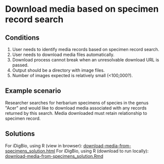 # Download media based on specimen record search

## Conditions

1. User needs to identify media records based on specimen record search.
1. User needs to download media files automatically.
1. Download process cannot break when an unresolvable download URL is passed.
1. Output should be a directory with image files.
1. Number of images expected is relatively small (<100,000?).

## Example scenario

Researcher searches for herbarium specimens of species in the genus "Acer" and would like to download media associated with any records returned by this search. Media downloaded must retain relationship to specimen record.

## Solutions

For iDigBio, using R (view in browser): [download-media-from-specimens_solution.html](download-media-from-specimens_solution.html)
For iDigBio, using R (download to run locally): [download-media-from-specimens_solution.Rmd](download-media-from-specimens_solution.Rmd)
